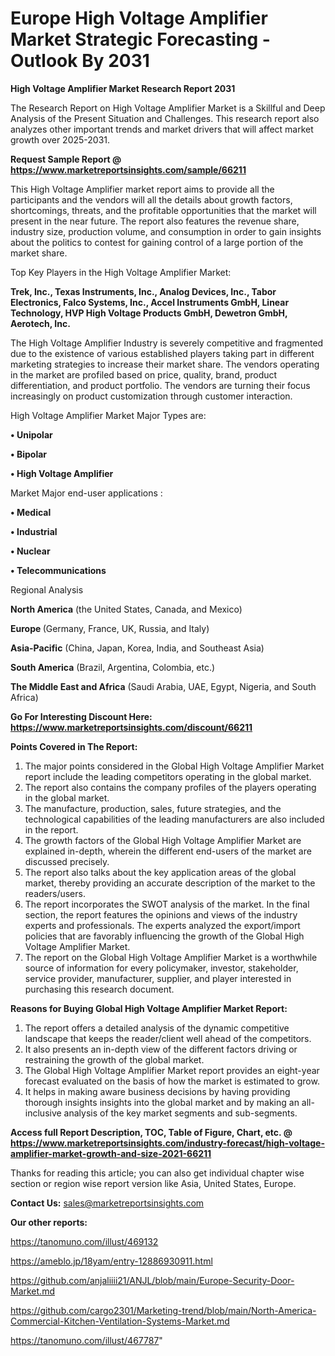 # Europe High Voltage Amplifier Market Strategic Forecasting - Outlook By 2031

<strong>High Voltage Amplifier Market Research Report 2031</strong>

The Research Report on High Voltage Amplifier Market is a Skillful and Deep Analysis of the Present Situation and Challenges. This research report also analyzes other important trends and market drivers that will affect market growth over 2025-2031.

<strong>Request Sample Report @ <a href=https://www.marketreportsinsights.com/sample/66211>https://www.marketreportsinsights.com/sample/66211</a></strong>

This High Voltage Amplifier market report aims to provide all the participants and the vendors will all the details about growth factors, shortcomings, threats, and the profitable opportunities that the market will present in the near future. The report also features the revenue share, industry size, production volume, and consumption in order to gain insights about the politics to contest for gaining control of a large portion of the market share.

Top Key Players in the High Voltage Amplifier Market:

<strong>Trek, Inc., Texas Instruments, Inc., Analog Devices, Inc., Tabor Electronics, Falco Systems, Inc., Accel Instruments GmbH, Linear Technology, HVP High Voltage Products GmbH, Dewetron GmbH, Aerotech, Inc.</strong>

The High Voltage Amplifier Industry is severely competitive and fragmented due to the existence of various established players taking part in different marketing strategies to increase their market share. The vendors operating in the market are profiled based on price, quality, brand, product differentiation, and product portfolio. The vendors are turning their focus increasingly on product customization through customer interaction.

High Voltage Amplifier Market Major Types are:

<strong>• Unipolar

• Bipolar

• High Voltage Amplifier</strong>

Market Major end-user applications :

<strong>• Medical

• Industrial

• Nuclear

• Telecommunications</strong>

Regional Analysis

</u><strong><b>North America</b></strong> (the United States, Canada, and Mexico)

<strong><b>Europe </b></strong>(Germany, France, UK, Russia, and Italy)

<strong><b>Asia-Pacific</b></strong> (China, Japan, Korea, India, and Southeast Asia)

<strong><b>South America</b></strong> (Brazil, Argentina, Colombia, etc.)

<strong><b>The Middle East and Africa</b></strong> (Saudi Arabia, UAE, Egypt, Nigeria, and South Africa)

<strong>Go For Interesting Discount Here: <a href=https://www.marketreportsinsights.com/discount/66211>https://www.marketreportsinsights.com/discount/66211</a></strong>

<strong>Points Covered in The Report:</strong>
<ol>
  <li>The major points considered in the Global High Voltage Amplifier Market report include the leading competitors operating in the global market.</li>
  <li>The report also contains the company profiles of the players operating in the global market.</li>
  <li>The manufacture, production, sales, future strategies, and the technological capabilities of the leading manufacturers are also included in the report.</li>
  <li>The growth factors of the Global High Voltage Amplifier Market are explained in-depth, wherein the different end-users of the market are discussed precisely.</li>
  <li>The report also talks about the key application areas of the global market, thereby providing an accurate description of the market to the readers/users.</li>
  <li>The report incorporates the SWOT analysis of the market. In the final section, the report features the opinions and views of the industry experts and professionals. The experts analyzed the export/import policies that are favorably influencing the growth of the Global High Voltage Amplifier Market.</li>
  <li>The report on the Global High Voltage Amplifier Market is a worthwhile source of information for every policymaker, investor, stakeholder, service provider, manufacturer, supplier, and player interested in purchasing this research document.</li>
</ol>
<strong>Reasons for Buying Global High Voltage Amplifier Market Report:</strong>

<ol>
  <li>The report offers a detailed analysis of the dynamic competitive landscape that keeps the reader/client well ahead of the competitors.</li>
  <li>It also presents an in-depth view of the different factors driving or restraining the growth of the global market.</li>
  <li>The Global High Voltage Amplifier Market report provides an eight-year forecast evaluated on the basis of how the market is estimated to grow.</li>
  <li>It helps in making aware business decisions by having providing thorough insights insights into the global market and by making an all-inclusive analysis of the key market segments and sub-segments.</li>
</ol>
<strong>Access full Report Description, TOC, Table of Figure, Chart, etc. @ <a href=https://www.marketreportsinsights.com/industry-forecast/high-voltage-amplifier-market-growth-and-size-2021-66211>https://www.marketreportsinsights.com/industry-forecast/high-voltage-amplifier-market-growth-and-size-2021-66211</a></strong>


Thanks for reading this article; you can also get individual chapter wise section or region wise report version like Asia, United States, Europe.

<strong>Contact Us:</strong>
sales@marketreportsinsights.com

<strong>Our other reports:</strong>

<a href=https://tanomuno.com/illust/469132>https://tanomuno.com/illust/469132</a>

<a href=https://ameblo.jp/18yam/entry-12886930911.html>https://ameblo.jp/18yam/entry-12886930911.html</a>

<a href=https://github.com/anjaliiii21/ANJL/blob/main/Europe-Security-Door-Market.md>https://github.com/anjaliiii21/ANJL/blob/main/Europe-Security-Door-Market.md</a>

<a href=https://github.com/cargo2301/Marketing-trend/blob/main/North-America-Commercial-Kitchen-Ventilation-Systems-Market.md>https://github.com/cargo2301/Marketing-trend/blob/main/North-America-Commercial-Kitchen-Ventilation-Systems-Market.md</a>

<a href=https://tanomuno.com/illust/467787>https://tanomuno.com/illust/467787</a>"

